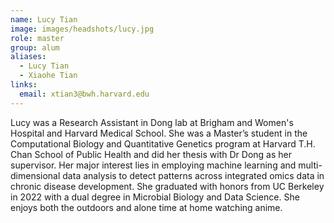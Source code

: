 ```yaml
---
name: Lucy Tian
image: images/headshots/lucy.jpg
role: master
group: alum
aliases:
  - Lucy Tian
  - Xiaohe Tian
links:
  email: xtian3@bwh.harvard.edu
---
```

Lucy was a Research Assistant in Dong lab at Brigham and Women's Hospital and Harvard Medical School. She was a Master’s student in the Computational Biology and Quantitative Genetics program at Harvard T.H. Chan School of Public Health and did her thesis with Dr Dong as her supervisor. Her major interest lies in employing machine learning and multi-dimensional data analysis to detect patterns across integrated omics data in chronic disease development. She graduated with honors from UC Berkeley in 2022 with a dual degree in Microbial Biology and Data Science. She enjoys both the outdoors and alone time at home watching anime.
